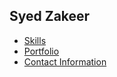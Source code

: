 ## Syed Zakeer

- [Skills](./skills.md)
- [Portfolio](https://zakeer.me/)
- [Contact Information](./contact/details.md)
